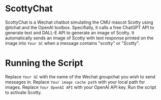 # ScottyChat

ScottyChat is a Wechat chatbot simulating the CMU mascot Scotty using @itchat and the OpenAI toolbox. Specifially, it calls a free ChatGPT API to generate text and DALL-E API to generate an image of Scotty. It automatically sends an image of Scotty with text response printed on the image into `Your GC` when a message contains "scotty" or "Scotty". 

# Running the Script

Replace `Your GC` with the name of the Wechat groupchat you wish to send messages in.
Replace `Your image cache path` with your local path for images.
Replace `Your OpenAI API` with your OpenAI API key.
Run the script to activate Scotty.
